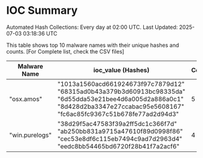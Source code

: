 # IOC Summary

Automated Hash Collections: Every day at 02:00 UTC. Last Updated: 2025-07-03 03:18:36 UTC

This table shows top 10 malware names with their unique hashes and counts. [For Complete list, check the CSV files]

| Malware Name | ioc_value (Hashes) | Count |
|--------------|--------------------|-------|
|  "osx.amos" |  "1013a1560acd661924673f97c7879d12"<br> "68315ad0b43a379b3d60913bc98335da"<br> "6d55dda53e21bee4d6a005d2a886a0c1"<br> "8d428d2ba3347e27ccabac95e5608167"<br> "fc6ac85fc9367c51b678fe77ad2d94d3" | 5 |
|  "win.purelogs" |  "38d29f5ac47583f39a2ff5dc1c366f7d"<br> "ab250bb831a9715a47610f89d0998f86"<br> "cec53e8df6c115eb7494c9ad7d2963d4"<br> "eedc8bb54465bd6720f28b41f7a2acf6" | 4 |